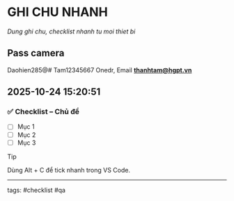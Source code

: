 # GHI CHU NHANH
*Dung ghi chu, checklist nhanh tu moi thiet bi*

## Pass camera
Daohien285@#
Tam12345667 Onedr, Email  **thanhtam@hgpt.vn**
## 2025-10-24 15:20:51
### ✅ Checklist – Chủ đề

- [ ] Mục 1
- [ ] Mục 2
- [ ] Mục 3

> [!TIP]
> Dùng Alt + C để tick nhanh trong VS Code.

---
tags: #checklist #qa

